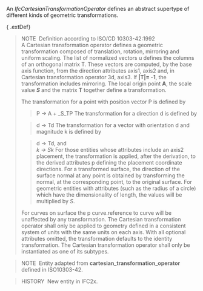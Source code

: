 An _IfcCartesianTransformationOperator_ defines an abstract supertype of different kinds of geometric transformations.

{ .extDef}
> NOTE&nbsp; Definition according to ISO/CD 10303-42:1992  
> A Cartesian transformation operator defines a geometric transformation composed of translation, rotation, mirroring and uniform scaling. The list of normalized vectors u defines the columns of an orthogonal matrix T. These vectors are computed, by the base axis function, from the direction attributes axis1, axis2 and, in Cartesian transformation operator 3d, axis3. If **|T|= -1**, the transformation includes mirroring. The local origin point **A**, the scale value **_S_** and the matrix **T** together define a transformation.  
>   
> The transformation for a point with position vector P is defined by 
>> P -&gt; A + _S_TP
> The transformation for a direction d is defined by
> 
>> d -&gt; Td
> The transformation for a vector with orientation d and magnitude k is defined by
> 
>> d -&gt; Td, and  
>> _k -&gt; Sk_
> For those entities whose attributes include an axis2 placement, the transformation is applied, after the derivation, to the derived attributes p defining the placement coordinate directions. For a transformed surface, the direction of the surface normal at any point is obtained by transforming the normal, at the corresponding point, to the original surface. For geometric entities with attributes (such as the radius of a circle) which have the dimensionality of length, the values will be multiplied by _S_.
> 
> For curves on surface the p curve.reference to curve will be unaffected by any transformation. The Cartesian transformation operator shall only be applied to geometry defined in a consistent system of units with the same units on each axis. With all optional attributes omitted, the transformation defaults to the identity transformation. The Cartesian transformation operator shall only be instantiated as one of its subtypes.
> 


> NOTE&nbsp; Entity adapted from **cartesian_transformation_operator** defined in ISO10303-42.

> HISTORY&nbsp; New entity in IFC2x.